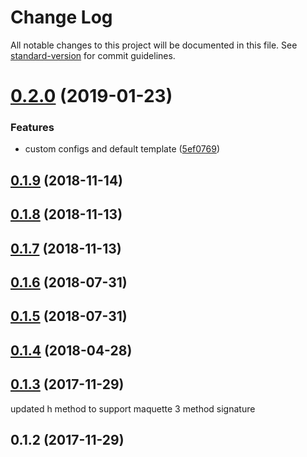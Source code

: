 # Change Log

All notable changes to this project will be documented in this file. See [standard-version](https://github.com/conventional-changelog/standard-version) for commit guidelines.

<a name="0.2.0"></a>
# [0.2.0](https://gitlab.com/FRETS/frets/compare/v0.1.9...v0.2.0) (2019-01-23)


### Features

* custom configs and default template ([5ef0769](https://gitlab.com/FRETS/frets/commit/5ef0769))



<a name="0.1.9"></a>
## [0.1.9](https://gitlab.com/FRETS/frets/compare/v0.1.8...v0.1.9) (2018-11-14)



<a name="0.1.8"></a>
## [0.1.8](https://gitlab.com/FRETS/frets/compare/v0.1.7...v0.1.8) (2018-11-13)



<a name="0.1.7"></a>
## [0.1.7](https://gitlab.com/FRETS/frets/compare/v0.1.6...v0.1.7) (2018-11-13)



<a name="0.1.6"></a>
## [0.1.6](https://gitlab.com/FRETS/frets/compare/v0.1.5...v0.1.6) (2018-07-31)



<a name="0.1.5"></a>
## [0.1.5](https://gitlab.com/FRETS/frets/compare/v0.1.4...v0.1.5) (2018-07-31)



<a name="0.1.4"></a>
## [0.1.4](https://gitlab.com/FRETS/frets/compare/v0.1.2...v0.1.4) (2018-04-28)



<a name="0.1.3"></a>
## [0.1.3](https://gitlab.com/FRETS/frets/compare/v0.1.2...v0.1.3) (2017-11-29)

updated h method to support maquette 3 method signature


<a name="0.1.2"></a>
## 0.1.2 (2017-11-29)
